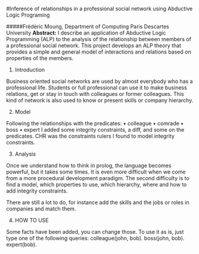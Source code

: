 #Inference of relationships in a professional social network using Abductive Logic Programing

#####Frédéric Moung, Department of Computing Paris Descartes University
**Abstract:** I describe an application of Abductive Logic Programming (ALP) to the analysis of the relationship between members of a professional social network. This project develops an ALP theory that provides a simple and general model of interactions and relations based on properties of the members.

1. Introduction

Business oriented social networks are used by almost everybody who has a professional life. Students or full professional can use it to make business relations, get or stay in touch with colleagues or former colleagues. This kind of network is also used to know or present skills or company hierarchy.

2. Model

Following the relationships with the predicates:
• colleague • comrade • boss
• expert
I added some integrity constraints, a diff, and some on the predicates. CHR was the constraints rulers I found to model integrity constraints.

3. Analysis

Once we understand how to think in prolog, the language becomes powerful, but it takes some times. It is even more difficult when we come from a more procedural development paradigm.
The second difficulty is to find a model, which properties to use, which hierarchy, where and how to add integrity constraints.

There are still a lot to do, for instance add the skills and the jobs or roles in companies and match them.

4. HOW TO USE

Some facts have been added, you can change those.
To use it as is, just type one of the following queries:
colleague(john, bob).
boss(john, bob).
expert(bob).

